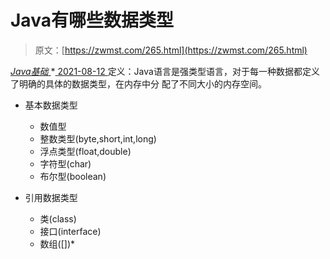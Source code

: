 <!--yml
category: 未分类
date: 0001-01-01 00:00:00
--->

# Java有哪些数据类型

> 原文：[https://zwmst.com/265.html](https://zwmst.com/265.html)

   [ *Java基础* ](https://zwmst.com/java%e5%9f%ba%e7%a1%80)*[ <time datetime="2021-08-12T17:08:18+08:00"> 2021-08-12 </time> ](https://zwmst.com/265.html)  定义：Java语言是强类型语言，对于每一种数据都定义了明确的具体的数据类型，在内存中分 配了不同大小的内存空间。

*   基本数据类型

    *   数值型
    *   整数类型(byte,short,int,long)
    *   浮点类型(float,double)
    *   字符型(char)
    *   布尔型(boolean)
*   引用数据类型

    *   类(class)
    *   接口(interface)
    *   数组([])*